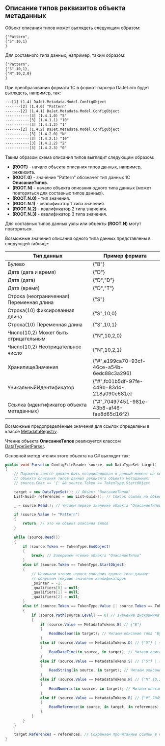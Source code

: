 ## Описание типов реквизитов объекта метаданных

Объект описания типов может выглядеть следующим образом:
```txt
{"Pattern",
{"S",10,1}
}
```
Для составного типа данных, например, таким образом:
```txt
{"Pattern",
{"S",10,1},
{"N",10,2,0}
}
```
При преобразовании формата 1С в формат парсера DaJet это будет выглядеть, например, так:
```txt
---[1] (1.4) DaJet.Metadata.Model.ConfigObject
-------[2] (1.4.0) "Pattern"
-------[2] (1.4.1) DaJet.Metadata.Model.ConfigObject
-----------[3] (1.4.1.0) "S"
-----------[3] (1.4.1.1) "10"
-----------[3] (1.4.1.2) "1"
-------[2] (1.4.2) DaJet.Metadata.Model.ConfigObject
-----------[3] (1.4.2.0) "N"
-----------[3] (1.4.2.1) "10"
-----------[3] (1.4.2.2) "2"
-----------[3] (1.4.2.3) "0"
```
Таким образом схема описания типов выглядит следующим образом:
- **(ROOT)** - начало объекта описания типов данных, например, реквизита.
- **(ROOT.0)** - значение "Pattern" обозначет тип данных 1С **ОписаниеТипов**.
- **(ROOT.N)** - начало объекта описания одного типа данных (может повторяться для составных типов данных).
- **(ROOT.N.0)** - тип значения.
- **(ROOT.N.1)** - квалификатор 1 типа значения.
- **(ROOT.N.2)** - квалификатор 2 типа значения.
- **(ROOT.N.3)** - квалификатор 3 типа значения.

Для составных типов данных узлы или объекты **(ROOT.N)** могут повторяться.

Возможные значения описания одного типа данных представлены в следующей таблице:

| **Тип данных**                            | **Пример формата**                         |
|-------------------------------------------|--------------------------------------------|
| Булево                                    | {"B"}                                      |
| Дата (дата и время)                       | {"D"}                                      |
| Дата (дата)                               | {"D","D"}                                  |
| Дата (время)                              | {"D","T"}                                  |
| Строка (неограниченная) Переменная длина  | {"S"}                                      |
| Строка(10) Фиксированная длина            | {"S",10,0}                                 |
| Строка(10) Переменная длина               | {"S",10,1}                                 |
| Число(10,2) Может быть отрицательным      | {"N",10,2,0}                               |
| Число(10,2) Неотрицательное число         | {"N",10,2,1}                               |
| ХранилищеЗначения                         | {"#",e199ca70-93cf-46ce-a54b-6edc88c3a296} |
| УникальныйИдентификатор                   | {"#",fc01b5df-97fe-449b-83d4-218a090e681e} |
| Ссылка (идентификатор объекта метаданных) | {"#",70497451-981e-43b8-af46-fae8d65d16f2} |

Возможные предопределённые значения для ссылок определены в классе [MetadataRegistry](https://github.com/zhichkin/dajet-metadata-core/blob/main/src/dajet-metadata-core/MetadataRegistry.cs).

Чтение объекта **ОписаниеТипов** реализуется классом [DataTypeSetParser](https://github.com/zhichkin/dajet-metadata-core/blob/main/src/dajet-metadata-core/parsers/DataTypeSetParser.cs).

Основной метод чтения этого объекта на C# выглядит так:

```C#
public void Parse(in ConfigFileReader source, out DataTypeSet target)
{
    // Параметр source должен быть позиционирован в данный момент на корневом узле
    // объекта описания типов данных реквизита объекта метаданных:
    // source.Char == '{' && source.Token == TokenType.StartObject

    target = new DataTypeSet(); // Объект "ОписаниеТипов"
    List<Guid> references = new List<Guid>(); // Список ссылок на объекты метаданных

    _ = source.Read(); // Читаем первое значение объекта "ОписаниеТипов"

    if (source.Value != "Pattern")
    {
        return; // это не объект описания типов
    }
            
    while (source.Read())
    {
        if (source.Token == TokenType.EndObject)
        {
            break; // Завершаем чтение объекта "ОписаниеТипов"
        }
        else if (source.Token == TokenType.StartObject)
        {
            // Начинаем чтение нового описания одного типа данных:
            // обнуляем текущие значения квалификаторов
            _pointer = -1;
            _qualifiers[0] = null;
            _qualifiers[1] = null;
            _qualifiers[2] = null;
        }
        else if (source.Token == TokenType.Value || source.Token == TokenType.String)
        {
            if (source.Path[source.Level] == 0) // значение дискриминатора типа данных
            {
                if (source.Value == MetadataTokens.B) // {"B"}
                {
                    ReadBoolean(in target); // Читаем описание типа "Булево"
                }
                else if (source.Value == MetadataTokens.D) // {"D"} | {"D","D"} | {"D","T"}
                {
                    ReadDateTime(in source, in target); // Читаем описание типа "Дата"
                }
                else if (source.Value == MetadataTokens.S) // {"S"} | {"S",10,0} | {"S",10,1}
                {
                    ReadString(in source, in target); // Читаем описание типа "Строка"
                }
                else if (source.Value == MetadataTokens.N) // {"N",10,2,0} | {"N",10,2,1}
                {
                    ReadNumeric(in source, in target); // Читаем описание типа "Число"
                }
                else if (source.Value == MetadataTokens.R) // {"#",70497451-981e-43b8-af46-fae8d65d16f2}
                {
                    ReadReference(in source, in target, in references); // Читаем описание типа "Ссылка"
                }
            }
        }
    }

    target.References = references; // Сохраняем прочитанные ссылки в объекте "ОписаниеТипов"
}
```
